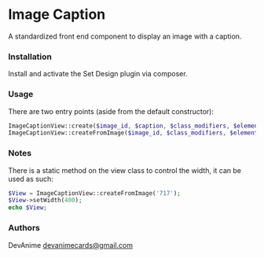 # Image Caption #
A standardized front end component to display an image with a caption. 

### Installation ###
Install and activate the Set Design plugin via composer.

### Usage ###
There are two entry points (aside from the default constructor):
```php
ImageCaptionView::create($image_id, $caption, $class_modifiers, $element_attributes);
ImageCaptionView::createFromImage($image_id, $class_modifiers, $element_attributes);
```

### Notes ###
There is a static method on the view class to control the width, it can be used as such:
```php
$View = ImageCaptionView::createFromImage('717');
$View->setWidth(400);
echo $View;
```

### Authors ###
DevAnime <devanimecards@gmail.com>
